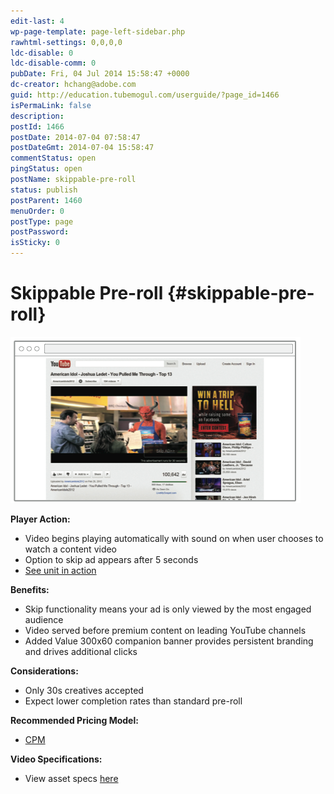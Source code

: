 ```yaml
---
edit-last: 4
wp-page-template: page-left-sidebar.php
rawhtml-settings: 0,0,0,0
ldc-disable: 0
ldc-disable-comm: 0
pubDate: Fri, 04 Jul 2014 15:58:47 +0000
dc-creator: hchang@adobe.com
guid: http://education.tubemogul.com/userguide/?page_id=1466
isPermaLink: false
description: 
postId: 1466
postDate: 2014-07-04 07:58:47
postDateGmt: 2014-07-04 15:58:47
commentStatus: open
pingStatus: open
postName: skippable-pre-roll
status: publish
postParent: 1460
menuOrder: 0
postType: page
postPassword: 
isSticky: 0
---
```


# Skippable Pre-roll {#skippable-pre-roll}

[ ![Skippable Pre-roll](assets/skippable-pre-roll.png)](assets/skippable-pre-roll.png)
  
**Player Action:**

* Video begins playing automatically with sound on when user chooses to watch a content video
* Option to skip ad appears after 5 seconds
* [See unit in action](http://www.tubemogul.com/marketing/showcase/pre-roll-skippable.html)

**Benefits:**

* Skip functionality means your ad is only viewed by the most engaged audience
* Video served before premium content on leading YouTube channels
* Added Value 300x60 companion banner&nbsp;provides persistent branding and drives additional clicks

**Considerations:**

* Only 30s creatives accepted
* Expect lower completion rates than standard pre-roll

**Recommended Pricing Model:**

* [CPM](../../../../user-guide/planning/ad-formats/performance-pricing.md)

**Video Specifications:**

* View asset specs [here](https://www.tubemogul.com/ad-specs/)

